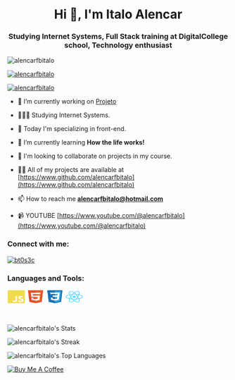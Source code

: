 <h1 align="center">Hi 👋, I'm Italo Alencar</h1>
<h3 align="center"> Studying Internet Systems, Full Stack training at DigitalCollege school, Technology enthusiast</h3>

<p align="left"> <img src="https://komarev.com/ghpvc/?username=alencarfbitalo&label=Profile%20views&color=0e75b6&style=flat" alt="alencarfbitalo" /> </p>

<p align="left"> <a href="https://github.com/ryo-ma/github-profile-trophy"><img src="https://github-profile-trophy.vercel.app/?username=alencarfbitalo" alt="alencarfbitalo" /></a> </p>

<p align="left"> <a href="https://twitter.com/alencarfbitalo" target="blank"><img src="https://img.shields.io/twitter/follow/alencarfbitalo?logo=twitter&style=for-the-badge" alt="alencarfbitalo" /></a> </p>

- 🔭 I’m currently working on [Projeto](https://github.com/alencarfbitalo/Imaginar_filmes)
  
- 🧑🏻‍🎓 Studying Internet Systems.
  
- 📖 Today I'm specializing in front-end.

- 🌱 I’m currently learning **How the life works!**

- 🤝 I'm looking to collaborate on projects in my course.

- 👨‍💻 All of my projects are available at [https://www.github.com/alencarfbitalo](https://www.github.com/alencarfbitalo)

- 📫 How to reach me **alencarfbitalo@hotmail.com**

- 📹 YOUTUBE [https://www.youtube.com/@alencarfbitalo](https://www.youtube.com/@alencarfbitalo)


<h3 align="left">Connect with me:</h3>
<p align="left">
<a href="https://discord.com/channels/alencarfbitalo" target="blank"><img align="center" src="https://github.com/dheereshagrwal/colored-icons/blob/master/public/icons/discord/discord.svg" alt="bt0s3c" height="30" width="40" /></a>
</p>

<h3 align="left">Languages and Tools:</h3>
<div style="display: inline_block">
  <img align="center" alt="Thaty-Js" height="30" width="40" src="https://raw.githubusercontent.com/devicons/devicon/master/icons/javascript/javascript-plain.svg">
  <img align="center" alt="Thaty-HTML" height="30" width="40" src="https://raw.githubusercontent.com/devicons/devicon/master/icons/html5/html5-original.svg">
  <img align="center" alt="Thaty-CSS" height="30" width="40" src="https://raw.githubusercontent.com/devicons/devicon/master/icons/css3/css3-original.svg">
  <img align="center" alt="Thaty-React" height="30" width="40" src="https://raw.githubusercontent.com/devicons/devicon/master/icons/react/react-original.svg">
</div>
<br>
<br>

![alencarfbitalo's Stats](https://github-readme-stats.vercel.app/api?username=alencarfbitalo&theme=default&show_icons=true&hide_border=false&count_private=true)

![alencarfbitalo's Streak](https://github-readme-streak-stats.herokuapp.com/?user=alencarfbitalo&theme=default&hide_border=false)

![alencarfbitalo's Top Languages](https://github-readme-stats.vercel.app/api/top-langs/?username=alencarfbitalo&theme=default&show_icons=true&hide_border=false&layout=compact)
<br>

<p><a href="https://www.buymeacoffee.com/alencarfbitalo" target="_blank"><img src="https://cdn.buymeacoffee.com/buttons/v2/default-red.png" alt="Buy Me A Coffee" style="height: 60px !important;width: 217px !important;" ></a></p>
